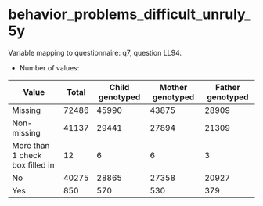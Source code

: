 # behavior_problems_difficult_unruly_5y
Variable mapping to questionnaire: q7, question LL94.
- Number of values:

| Value | Total | Child genotyped | Mother genotyped | Father genotyped |
| ----- | ----- | --------------- | ---------------- | ---------------- |
| Missing | 72486 | 45990 | 43875 | 28909 |
| Non-missing | 41137 | 29441 | 27894 | 21309 |
| More than 1 check box filled in | 12 | 6 | 6 |3 |
| No | 40275 | 28865 | 27358 |20927 |
| Yes | 850 | 570 | 530 |379 |



